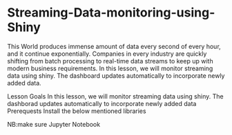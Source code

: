 # Streaming-Data-monitoring-using-Shiny

This World produces immense amount of data every second of every hour, and it continue exponentially. Companies in every industry are quickly shifting from batch processing to real-time data streams to keep up with modern business requirements. In this lesson, we will monitor streaming data using shiny. The dashboard updates automatically to incorporate newly added data.

Lesson Goals
In this lesson, we will monitor streaming data using shiny. The dashborad updates automatically to incorporate newly added data
Prerequests
Install the below mentioned libraries

NB:make sure Jupyter Notebook

